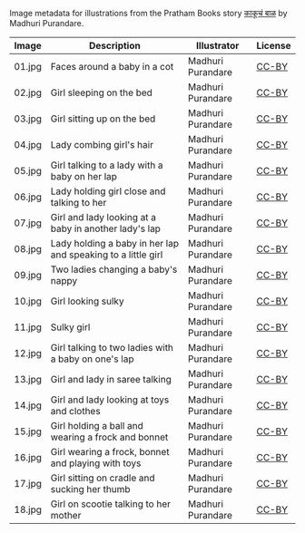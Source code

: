 Image metadata for illustrations from the Pratham Books story [काकूचं बाळ](https://storyweaver.org.in/stories/77-kakuche-bal) by Madhuri Purandare.

Image | Description | Illustrator | License
----- | ----------- | ----------- | -------
01.jpg | Faces around a baby in a cot | Madhuri Purandare | [CC-BY](https://creativecommons.org/licenses/by/4.0/)
02.jpg | Girl sleeping on the bed | Madhuri Purandare | [CC-BY](https://creativecommons.org/licenses/by/4.0/)
03.jpg | Girl sitting up on the bed | Madhuri Purandare | [CC-BY](https://creativecommons.org/licenses/by/4.0/)
04.jpg | Lady combing girl's hair | Madhuri Purandare | [CC-BY](https://creativecommons.org/licenses/by/4.0/)
05.jpg | Girl talking to a lady with a baby on her lap | Madhuri Purandare | [CC-BY](https://creativecommons.org/licenses/by/4.0/)
06.jpg | Lady holding girl close and talking to her | Madhuri Purandare | [CC-BY](https://creativecommons.org/licenses/by/4.0/)
07.jpg | Girl and lady looking at a baby in another lady's lap | Madhuri Purandare | [CC-BY](https://creativecommons.org/licenses/by/4.0/)
08.jpg | Lady holding a baby in her lap and speaking to a little girl | Madhuri Purandare | [CC-BY](https://creativecommons.org/licenses/by/4.0/)
09.jpg | Two ladies changing a baby's nappy | Madhuri Purandare | [CC-BY](https://creativecommons.org/licenses/by/4.0/)
10.jpg | Girl looking sulky | Madhuri Purandare | [CC-BY](https://creativecommons.org/licenses/by/4.0/)
11.jpg | Sulky girl | Madhuri Purandare | [CC-BY](https://creativecommons.org/licenses/by/4.0/)
12.jpg | Girl talking to two ladies with a baby on one's lap | Madhuri Purandare | [CC-BY](https://creativecommons.org/licenses/by/4.0/)
13.jpg | Girl and lady in saree talking | Madhuri Purandare | [CC-BY](https://creativecommons.org/licenses/by/4.0/)
14.jpg | Girl and lady looking at toys and clothes | Madhuri Purandare | [CC-BY](https://creativecommons.org/licenses/by/4.0/)
15.jpg | Girl holding a ball and wearing a frock and bonnet | Madhuri Purandare | [CC-BY](https://creativecommons.org/licenses/by/4.0/)
16.jpg | Girl wearing a frock, bonnet and playing with toys | Madhuri Purandare | [CC-BY](https://creativecommons.org/licenses/by/4.0/)
17.jpg | Girl sitting on cradle and sucking her thumb | Madhuri Purandare | [CC-BY](https://creativecommons.org/licenses/by/4.0/)
18.jpg | Girl on scootie talking to her mother | Madhuri Purandare | [CC-BY](https://creativecommons.org/licenses/by/4.0/)
